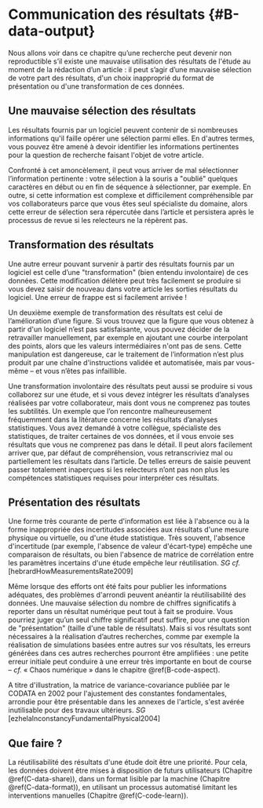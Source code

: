 # Communication des résultats {#B-data-output}

Nous allons voir dans ce chapitre qu’une recherche peut devenir non
reproductible s’il existe une mauvaise utilisation des résultats de l'étude au
moment de la rédaction d’un article : il peut s’agir d’une mauvaise sélection
de votre part des résultats, d'un choix inapproprié du format de présentation
ou d'une transformation de ces données.

## Une mauvaise sélection des résultats

Les résultats fournis par un logiciel peuvent contenir de si nombreuses informations qu'il faille opérer une sélection parmi elles. En d'autres termes, vous pouvez être amené à devoir identifier les informations pertinentes pour la question de recherche faisant l'objet de votre article.

Confronté à cet amoncèlement, il peut vous arriver de mal
sélectionner l’information pertinente : votre sélection à la souris a "oublié"
quelques caractères en début ou en fin de séquence à sélectionner, par
exemple. 
En outre, si cette information est complexe et difficilement
compréhensible par vos collaborateurs parce que vous êtes seul spécialiste du
domaine, alors cette erreur de sélection sera répercutée dans l’article et 
persistera après le processus de
revue si les relecteurs ne la répèrent pas.

## Transformation des résultats

Une autre erreur pouvant survenir à partir des résultats fournis par un
logiciel est celle d’une "transformation" (bien entendu involontaire) de ces
données. Cette modification délétère peut très facilement se produire si vous
devez saisir de nouveau dans votre article les sorties résultats du logiciel. 
Une erreur de frappe est si facilement arrivée !

Un deuxième exemple de transformation des résultats est celui de l’amélioration
d’une figure. Si vous trouvez que la figure que vous obtenez à partir d'un
logiciel n’est pas satisfaisante, vous pouvez décider de la retravailler
manuellement, par exemple en ajoutant une courbe interpolant des points, alors
que les valeurs intermédiaires n'ont pas de sens. Cette manipulation est
dangereuse, car le traitement de l’information n’est plus produit par une
chaîne d'instructions validée et automatisée, mais par vous-même – et vous
n’êtes pas infaillible.

Une transformation involontaire des résultats peut aussi se produire si vous
collaborez sur une étude, et si vous devez intégrer les résultats d’analyses
réalisées par votre collaborateur, mais dont vous ne comprenez pas toutes les
subtilités. Un exemple que l’on rencontre malheureusement fréquemment dans la
litérature concerne les résultats d’analyses statistiques. Vous avez demandé à
votre collègue, spécialiste des statistiques, de traiter certaines de vos
données, et il vous envoie ses résultats que vous ne comprenez pas dans le
détail. Il peut alors facilement arriver que, par défaut de compréhension, vous
retranscriviez mal ou partiellement les résultats dans l’article. De telles
erreurs de saisie peuvent passer totalement inaperçues si les relecteurs n’ont
pas non plus les compétences statistiques requises pour interpréter ces
résultats.

## Présentation des résultats

Une forme très courante de perte d'information est liée à l'absence ou à la
forme inappropriée des incertitudes associées aux résultats d'une mesure
physique ou virtuelle, ou d'une étude statistique. Très souvent, l'absence
d'incertitude (par exemple, l'absence de valeur d'écart-type) empêche une
comparaison de résultats, ou bien l'absence de matrice de corrélation entre les
paramètres incertains d'une étude empêche leur réutilisation. *SG* *cf.*[hebrardHowMeasurementsRate2009]

Même lorsque des efforts ont été faits pour publier les informations adéquates,
des problèmes d'arrondi peuvent anéantir la réutilisabilité des données. Une
mauvaise sélection du nombre de chiffres significatifs à reporter dans un
résultat numérique peut tout à fait se produire. Vous pourriez juger qu’un seul
chiffre significatif peut suffire, pour une question de "présentation" (taille
d'une table de résultats). Mais si vos résultats sont nécessaires à la
réalisation d’autres recherches, comme par exemple la réalisation de
simulations basées entre autres sur vos résultats, les erreurs générées dans
ces autres recherches pourront être amplifiées : une petite erreur initiale peut
conduire à une erreur très importante en bout de course – _cf._ « Chaos numérique
» dans le chapitre \@ref(B-code-aspect).

A titre d'illustration, la matrice de variance-covariance publiée par le CODATA
en 2002 pour l'ajustement des constantes fondamentales, arrondie pour être
présentable dans les annexes de l'article, s'est avérée inutilisable pour des
travaux ultérieurs. *SG* [ezhelaInconstancyFundamentalPhysical2004]

## Que faire ?

La réutilisabilité des résultats d'une étude doit être une priorité. Pour
cela, les données doivent être mises à disposition de futurs utilisateurs 
(Chapitre \@ref(C-data-share)), 
dans un format lisible par la machine (Chapitre \@ref(C-data-format)), 
en utilisant un processus automatisé limitant les interventions manuelles
(Chapitre \@ref(C-code-learn)).
